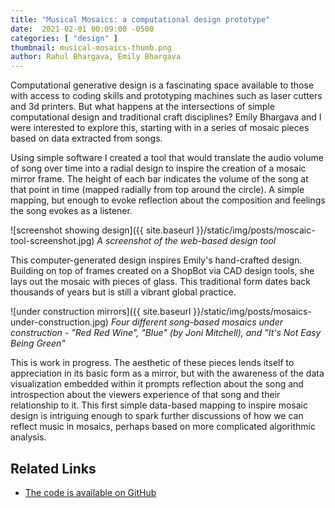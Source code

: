 ```yaml
---
title: "Musical Mosaics: a computational design prototype"
date:  2021-02-01 00:09:00 -0500
categories: [ "design" ]
thumbnail: musical-mosaics-thumb.png
author: Rahul Bhargava, Emily Bhargava
---
```


Computational generative design is a fascinating space available to those with access to coding skills and prototyping machines such as laser cutters and 3d printers. But what happens at the intersections of simple computational design and traditional craft disciplines? Emily Bhargava and I were interested to explore this, starting with in a series of mosaic pieces based on data extracted from songs.

Using simple software I created a tool that would translate the audio volume of song over time into a radial design to inspire the creation of a mosaic mirror frame. The height of each bar indicates the volume of the song at that point in time (mapped radially from top around the circle). A simple mapping, but enough to evoke reflection about the composition and feelings the song evokes as a listener.

![screenshot showing design]({{ site.baseurl }}/static/img/posts/moscaic-tool-screenshot.jpg)
*A screenshot of the web-based design tool*

This computer-generated design inspires Emily's hand-crafted design. Building on top of frames created on a ShopBot via CAD design tools, she lays out the mosaic with pieces of glass. This traditional form dates back thousands of years but is still a vibrant global practice.

![under construction mirrors]({{ site.baseurl }}/static/img/posts/mosaics-under-construction.jpg)
*Four different song-based mosaics under construction - "Red Red Wine", "Blue" (by Joni Mitchell), and "It's Not Easy Being Green"*

This is work in progress. The aesthetic of these pieces lends itself to appreciation in its basic form as a mirror, but with the awareness of the data visualization embedded within it prompts reflection about the song and introspection about the viewers experience of that song and their relationship to it. This first simple data-based mapping to inspire mosaic design is intriguing enough to spark further discussions of how we can reflect music in mosaics, perhaps based on more complicated algorithmic analysis.

## Related Links
* [The code is available on GitHub](https://github.com/rahulbot/music-mosaic-designer)
